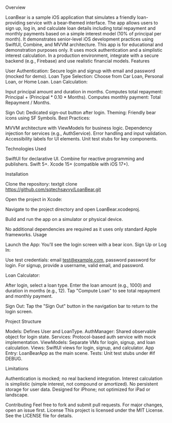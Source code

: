Overview

LoanBear is a sample iOS application that simulates a friendly loan-providing service with a bear-themed interface. The app allows users to sign up, log in, and calculate loan details including total repayment and monthly payments based on a simple interest model (10% of principal per month). It demonstrates senior-level iOS development practices using SwiftUI, Combine, and MVVM architecture.
This app is for educational and demonstration purposes only. It uses mock authentication and a simplistic interest calculation. In a production environment, integrate with a secure backend (e.g., Firebase) and use realistic financial models.
Features

User Authentication: Secure login and signup with email and password (mocked for demo).
Loan Type Selection: Choose from Car Loan, Personal Loan, or Home Loan.
Loan Calculation:

Input principal amount and duration in months.
Computes total repayment: Principal + (Principal * 0.10 * Months).
Computes monthly payment: Total Repayment / Months.


Sign Out: Dedicated sign-out button after login.
Theming: Friendly bear icons using SF Symbols.
Best Practices:

MVVM architecture with ViewModels for business logic.
Dependency injection for services (e.g., AuthService).
Error handling and input validation.
Accessibility labels for UI elements.
Unit test stubs for key components.



Technologies Used

SwiftUI for declarative UI.
Combine for reactive programming and publishers.
Swift 5+.
Xcode 15+ (compatible with iOS 17+).

Installation

Clone the repository:
textgit clone https://github.com/sqtechsavvy/LoanBear.git

Open the project in Xcode:

Navigate to the project directory and open LoanBear.xcodeproj.


Build and run the app on a simulator or physical device.

No additional dependencies are required as it uses only standard Apple frameworks.
Usage

Launch the App: You'll see the login screen with a bear icon.
Sign Up or Log In:

Use test credentials: email test@example.com, password password for login.
For signup, provide a username, valid email, and password.


Loan Calculator:

After login, select a loan type.
Enter the loan amount (e.g., 1000) and duration in months (e.g., 12).
Tap "Compute Loan" to see total repayment and monthly payment.


Sign Out: Tap the "Sign Out" button in the navigation bar to return to the login screen.

Project Structure

Models: Defines User and LoanType.
AuthManager: Shared observable object for login state.
Services: Protocol-based auth service with mock implementation.
ViewModels: Separate VMs for login, signup, and loan calculation.
Views: SwiftUI views for login, signup, and calculator.
App Entry: LoanBearApp as the main scene.
Tests: Unit test stubs under #if DEBUG.

Limitations

Authentication is mocked; no real backend integration.
Interest calculation is simplistic (simple interest, not compound or amortized).
No persistent storage for user data.
Designed for iPhone; not optimized for iPad or landscape.

Contributing
Feel free to fork and submit pull requests. For major changes, open an issue first.
License
This project is licensed under the MIT License. See the LICENSE file for details.
